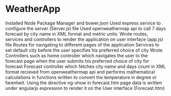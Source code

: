 # WeatherApp

Installed Node Package Manager and bower.json
Used express service to configure the server (Server.js) file
Used openweathermap api to call 7 days forecast by city name in XML format and metric units.
Wrote routes, services and controllers to render the application on user interface (app.js) file
Routes for navigating to different pages of the application
Services to set default city before the user specifies his preferred choice of city
Wrote Controllers such as home controller which  navigates the user to the forecast page when the user submits his preferred choice of city for forecast
Forecast controller which fetches city name and days count in XML format recieved from openweathermap api and performs mathematical calculations in functions written to convert the temperature in degree or farenheit.
Using the directive ng-show in forecast.htm page data is written under angularjs expression to render it on the User interface (Forecast.htm)

